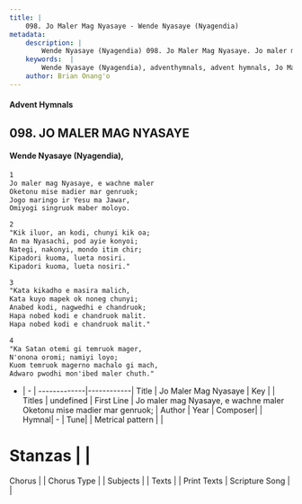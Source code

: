```yaml
---
title: |
    098. Jo Maler Mag Nyasaye - Wende Nyasaye (Nyagendia)
metadata:
    description: |
        Wende Nyasaye (Nyagendia) 098. Jo Maler Mag Nyasaye. Jo maler mag Nyasaye, e wachne maler Oketonu mise madier mar genruok; Jogo maringo ir Yesu ma Jawar, Omiyogi singruok maber moloyo.  
    keywords:  |
        Wende Nyasaye (Nyagendia), adventhymnals, advent hymnals, Jo Maler Mag Nyasaye, Jo maler mag Nyasaye, e wachne maler Oketonu mise madier mar genruok;. 
    author: Brian Onang'o
---
```


#### Advent Hymnals
## 098. JO MALER MAG NYASAYE
####  Wende Nyasaye (Nyagendia),

```txt
1
Jo maler mag Nyasaye, e wachne maler
Oketonu mise madier mar genruok;
Jogo maringo ir Yesu ma Jawar,
Omiyogi singruok maber moloyo.

2
"Kik iluor, an kodi, chunyi kik oa;
An ma Nyasachi, pod ayie konyoi;
Nategi, nakonyi, mondo itim chir;
Kipadori kuoma, lueta nosiri.
Kipadori kuoma, lueta nosiri."

3
"Kata kikadho e masira malich,
Kata kuyo mapek ok noneg chunyi;
Anabed kodi, nagwedhi e chandruok;
Hapa nobed kodi e chandruok malit.
Hapa nobed kodi e chandruok malit."

4
"Ka Satan otemi gi temruok mager,
N'onona oromi; namiyi loyo;
Kuom temruok magerno machalo gi mach,
Adwaro pwodhi mon'ibed maler chuth."


```

- |   -  |
-------------|------------|
Title | Jo Maler Mag Nyasaye |
Key |  |
Titles | undefined |
First Line | Jo maler mag Nyasaye, e wachne maler Oketonu mise madier mar genruok; |
Author | 
Year | 
Composer| |
Hymnal|  - |
Tune|  |
Metrical pattern | |
# Stanzas |  |
Chorus |  |
Chorus Type |  |
Subjects | |
Texts |  |
Print Texts | 
Scripture Song |  |
    
